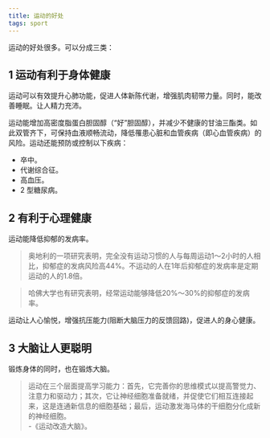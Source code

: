 ```yaml
---
title: 运动的好处
tags: sport
---
```


运动的好处很多。可以分成三类：

## 1 运动有利于身体健康
运动可以有效提升心肺功能，促进人体新陈代谢，增强肌肉韧带力量。同时，能改善睡眠。让人精力充沛。

运动能增加高密度脂蛋白胆固醇（“好”胆固醇），并减少不健康的甘油三酯类。如此双管齐下，可保持血液顺畅流动，降低罹患心脏和血管疾病（即心血管疾病）的风险。运动还能预防或控制以下疾病：
* 卒中。
* 代谢综合征。
* 高血压。
* 2 型糖尿病。

## 2 有利于心理健康
运动能降低抑郁的发病率。
> 奥地利的一项研究表明，完全没有运动习惯的人与每周运动1～2小时的人相比，抑郁症的发病风险高44%。不运动的人在1年后抑郁症的发病率是定期运动的人的1.8倍。

> 哈佛大学也有研究表明，经常运动能够降低20%～30%的抑郁症的发病率。

运动让人心愉悦，增强抗压能力(阻断大脑压力的反馈回路)，促进人的身心健康。

## 3 大脑让人更聪明
锻炼身体的同时，也在锻炼大脑。

> 运动在三个层面提高学习能力：首先，它完善你的思维模式以提高警觉力、注意力和驱动力；其次，它让神经细胞准备就绪，并促使它们相互连接起来，这是连通新信息的细胞基础；最后，运动激发海马体的干细胞分化成新的神经细胞。  
> \-《运动改造大脑》。

